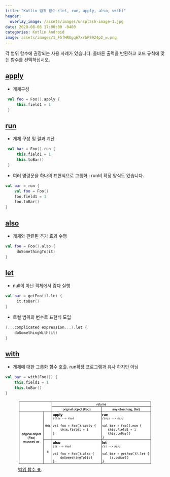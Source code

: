 ```yaml
---
title: "Kotlin 범위 함수 (let, run, apply, also, with)"
header:
  overlay_image: /assets/images/unsplash-image-1.jpg
date: 2020-08-06 17:00:00 -0400
categories: Kotlin Android
image: assets/images/1_F5fHRUgq67xrbF9924p2_w.png
---
```


각 범위 함수에 권장되는 사용 사례가 있습니다. 올바른 출력을 반환하고 코드 규칙에 맞는 함수를 선택하십시오.

## [apply]
 * 개체구성
```kotlin
 val foo = Foo().apply {
     this.field1 = 1 
 }
 ```

## [run]
 * 개체 구성 및 결과 계산
```kotlin
 val bar = Foo().run {
     this.field1 = 1
     this.toBar() 
 }
 ```
 * 여러 명령문을 하나의 표현식으로 그룹화 : run비 확장 양식도 있습니다.
```kotlin
val bar = run {
    val foo = Foo()
    foo.field1 = 1
    foo.toBar()
}
 ```

## [also]
 * 개체와 관련된 추가 효과 수행
```kotlin
val foo = Foo().also {
     doSomethingTo(it) 
}
```

## [let]
 * null이 아닌 객체에서 람다 실행
```kotlin
val bar = getFoo()?.let {
     it.toBar() 
}
```

 * 로컬 범위의 변수로 표현식 도입
```kotlin
(...complicated expression...).let {
    doSomethingWith(it)
}
 ```

## [with]
 * 개체에 대한 그룹화 함수 호출. run확장 프로그램과 유사 하지만 아님
```kotlin
val bar = with(Foo()) {
    this.field1 = 1
    this.toBar()
}
```

<figure>
	<a href="/assets/images/1_F5fHRUgq67xrbF9924p2_w.png"><img src="/assets/images/1_F5fHRUgq67xrbF9924p2_w.png"></a>
	<figcaption><a href="/assets/images/1_F5fHRUgq67xrbF9924p2_w.png" title="범위 함수 표">범위 함수 표</a>.</figcaption>
</figure>

[apply]: https://kotlinlang.org/docs/reference/scope-functions.html#apply
[run]: https://kotlinlang.org/docs/reference/scope-functions.html#run
[also]: https://kotlinlang.org/docs/reference/scope-functions.html#also
[let]: https://kotlinlang.org/docs/reference/scope-functions.html#let
[with]: https://kotlinlang.org/docs/reference/scope-functions.html#with
